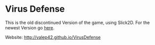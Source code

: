 Virus Defense
============

This is the old discontinued Version of the game, using Slick2D. For the newest Version go [here](https://github.com/Valep42/VirusDefense-libGDX-port).

Website:
http://valep42.github.io/VirusDefense
